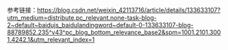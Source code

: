 参考链接：https://blog.csdn.net/weixin_42113716/article/details/133633107?utm_medium=distribute.pc_relevant.none-task-blog-2~default~baidujs_baidulandingword~default-0-133633107-blog-88789852.235^v43^pc_blog_bottom_relevance_base2&spm=1001.2101.3001.4242.1&utm_relevant_index=1
